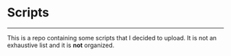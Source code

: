# Scripts

***

This is a repo containing some scripts that I decided to upload. It is not an exhaustive list and it is **not** organized.